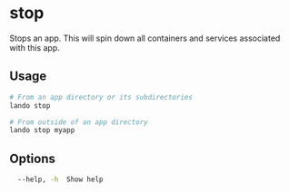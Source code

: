 stop
====

Stops an app. This will spin down all containers and services associated with this app.

Usage
-----

```bash
# From an app directory or its subdirectories
lando stop

# From outside of an app directory
lando stop myapp
```

Options
-------

```bash
  --help, -h  Show help                                                [boolean]
```

